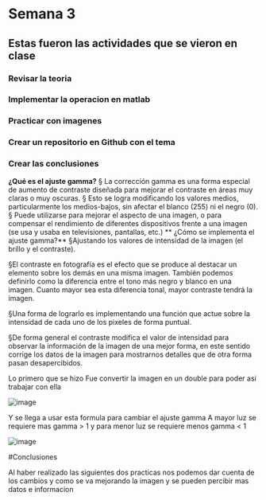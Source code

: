 # Semana 3

## Estas fueron las actividades que se vieron en clase
### Revisar la teoria
### Implementar la operacion en matlab
### Practicar con imagenes 
### Crear un repositorio en Github con el tema
### Crear las conclusiones

**¿Qué es el ajuste gamma?**
§ La corrección gamma es una forma especial de aumento de contraste diseñada para mejorar el contraste en áreas muy claras o muy oscuras.
§ Esto se logra modificando los valores medios, particularmente los medios-bajos, sin afectar el blanco (255) ni el negro (0).
§ Puede utilizarse para mejorar el aspecto de una imagen, o para compensar el rendimiento de diferentes dispositivos frente a una imagen (se usa y usaba en televisiones, pantallas, etc.)
** ¿Cómo se implementa el ajuste gamma?**
§Ajustando los valores de intensidad de la imagen (el brillo y el contraste).

§El contraste en fotografía es el efecto que se produce al destacar un elemento sobre los demás en una misma imagen. También podemos definirlo como la diferencia entre el tono más negro y blanco en una imagen. Cuanto mayor sea esta diferencia tonal, mayor contraste tendrá la imagen.

§Una forma de lograrlo es implementando una función que actue sobre la intensidad de cada uno de los pixeles de forma puntual.

§De forma general el contraste modifica el valor de intensidad para observar la información de la imagen de una mejor forma, en este sentido corrige los datos de la imagen para mostrarnos detalles que de otra forma pasan desapercibidos.

Lo primero que se hizo Fue convertir la imagen en un double  para poder asi trabajar con ella 


![image](https://user-images.githubusercontent.com/114626263/192912486-c90b79f6-8f49-4402-828d-df833a62e22e.png)


Y se llega a usar esta formula para cambiar el ajuste gamma 
A mayor luz se requiere mas gamma > 1
y para menor luz se requiere menos gamma < 1


![image](https://user-images.githubusercontent.com/114626263/192911306-17a0f332-db64-4a07-9cd9-737895f812f0.png)



#Conclusiones

Al haber realizado las siguientes dos practicas nos podemos dar cuenta de los cambios y como se va mejorando la imagen y se pueden percibir mas datos e informacion 

